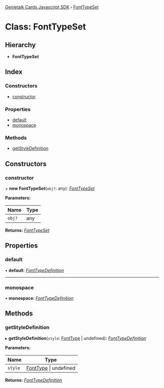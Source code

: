 [Genietalk Cards Javascript SDK](../README.md) › [FontTypeSet](fonttypeset.md)

# Class: FontTypeSet

## Hierarchy

* **FontTypeSet**

## Index

### Constructors

* [constructor](fonttypeset.md#constructor)

### Properties

* [default](fonttypeset.md#default)
* [monospace](fonttypeset.md#monospace)

### Methods

* [getStyleDefinition](fonttypeset.md#getstyledefinition)

## Constructors

###  constructor

\+ **new FontTypeSet**(`obj?`: any): *[FontTypeSet](fonttypeset.md)*

**Parameters:**

Name | Type |
------ | ------ |
`obj?` | any |

**Returns:** *[FontTypeSet](fonttypeset.md)*

## Properties

###  default

• **default**: *[FontTypeDefinition](fonttypedefinition.md)*

___

###  monospace

• **monospace**: *[FontTypeDefinition](fonttypedefinition.md)*

## Methods

###  getStyleDefinition

▸ **getStyleDefinition**(`style`: [FontType](../enums/fonttype.md) | undefined): *[FontTypeDefinition](fonttypedefinition.md)*

**Parameters:**

Name | Type |
------ | ------ |
`style` | [FontType](../enums/fonttype.md) &#124; undefined |

**Returns:** *[FontTypeDefinition](fonttypedefinition.md)*
